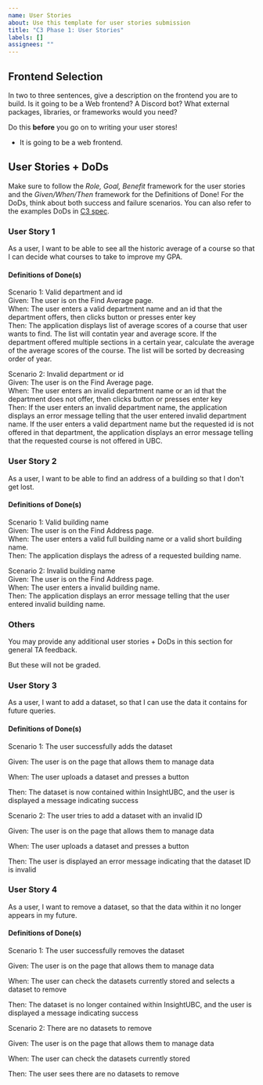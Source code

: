 ```yaml
---
name: User Stories
about: Use this template for user stories submission
title: "C3 Phase 1: User Stories"
labels: []
assignees: ""
---
```


## Frontend Selection
In two to three sentences, give a description on the frontend you are to build. Is it going to be a Web frontend? A Discord bot? What external packages, libraries, or frameworks would you need?

Do this **before** you go on to writing your user stores!

- It is going to be a web frontend.

## User Stories + DoDs  
Make sure to follow the *Role, Goal, Benefit* framework for the user stories and the *Given/When/Then* framework for the Definitions of Done! For the DoDs, think about both success and failure scenarios. You can also refer to the examples DoDs in [C3 spec](https://sites.google.com/view/ubc-cpsc310-22w2/project/checkpoint-3).

### User Story 1

As a user, I want to be able to see all the historic average of a course so that I can decide what courses to take to improve my GPA.

#### Definitions of Done(s)

Scenario 1: Valid department and id \
Given: The user is on the Find Average page. \
When: The user enters a valid department name and an id that the department offers, then clicks button or presses enter key \
Then: The application displays list of average scores of a course that user wants to find. The list will contatin year and average score. If the department offered multiple sections in a certain year, calculate the average of the average scores of the course. The list will be sorted by decreasing order of year. 

Scenario 2: Invalid department or id \
Given: The user is on the Find Average page. \
When: The user enters an invalid department name or an id that the department does not offer, then clicks button or presses enter key \
Then: If the user enters an invalid department name, the application displays an error message telling that the user entered invalid department name. If the user enters a valid department name but the requested id is not offered in that department, the application displays an error message telling that the requested course is not offered in UBC.


### User Story 2

As a user, I want to be able to find an address of a building so that I don't get lost.

#### Definitions of Done(s)

Scenario 1: Valid building name \
Given: The user is on the Find Address page. \
When: The user enters a valid full building name or a valid short building name. \
Then: The application displays the adress of a requested building name.

Scenario 2: Invalid building name \
Given: The user is on the Find Address page. \
When: The user enters a invalid building name. \
Then: The application displays an error message telling that the user entered invalid building name.

### Others

You may provide any additional user stories + DoDs in this section for general TA feedback.

But these will not be graded.

###  User Story 3



As a user, I want to add a dataset, so that I can use the data it contains for future queries.



####  Definitions of Done(s)



Scenario 1: The user successfully adds the dataset

Given: The user is on the page that allows them to manage data

When: The user uploads a dataset and presses a button

Then: The dataset is now contained within InsightUBC, and the user is displayed a message indicating success



Scenario 2: The user tries to add a dataset with an invalid ID

Given: The user is on the page that allows them to manage data

When: The user uploads a dataset and presses a button

Then: The  user is displayed an error message indicating that the dataset ID is invalid

### User Story 4



As a user, I want to remove a dataset, so that the data within it no longer appears in my future.



####  Definitions of Done(s)



Scenario 1: The user successfully removes the dataset

Given: The user is on the page that allows them to manage data

When: The user can check the datasets currently stored and selects a dataset to remove

Then: The dataset is no longer contained within InsightUBC, and the user is displayed a message indicating success



Scenario 2: There are no datasets to remove

Given: The user is on the page that allows them to manage data

When: The user can check the datasets currently stored

Then: The user sees there are no datasets to remove

